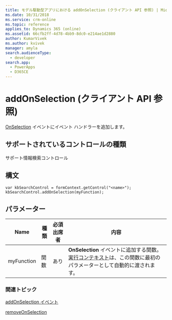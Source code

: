 ```yaml
---
title: モデル駆動型アプリにおける addOnSelection (クライアント API 参照) | Microsoft Docs
ms.date: 10/31/2018
ms.service: crm-online
ms.topic: reference
applies_to: Dynamics 365 (online)
ms.assetid: 66cfb2ff-4d78-4bb9-8dc0-e214ae1d2880
author: KumarVivek
ms.author: kvivek
manager: amyla
search.audienceType:
  - developer
search.app:
  - PowerApps
  - D365CE
---
```

# <a name="addonselection-client-api-reference"></a>addOnSelection (クライアント API 参照)



[OnSelection](../events/onselection.md) イベントにイベント ハンドラーを追加します。 

## <a name="control-types-supported"></a>サポートされているコントロールの種類

サポート情報検索コントロール

## <a name="syntax"></a>構文

```
var kbSearchControl = formContext.getControl("<name>");
kbSearchControl.addOnSelection(myFunction);
```

## <a name="parameters"></a>パラメーター

|Name | 種類​​ | 必須出席者 | 内容|
|--|--|--|--|
|myFunction |関数 |あり|**OnSelection** イベントに追加する関数。 [実行コンテキスト](../../clientapi-execution-context.md)は、この関数に最初のパラメーターとして自動的に渡されます。|

### <a name="related-topics"></a>関連トピック

[addOnSelection イベント](../events/onselection.md)

[removeOnSelection](removeOnSelection.md)
